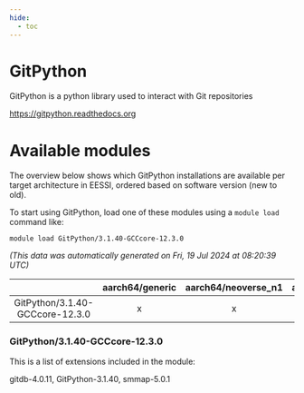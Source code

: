 ```yaml
---
hide:
  - toc
---
```


GitPython
=========


GitPython is a python library used to interact with Git repositories

https://gitpython.readthedocs.org
# Available modules


The overview below shows which GitPython installations are available per target architecture in EESSI, ordered based on software version (new to old).

To start using GitPython, load one of these modules using a `module load` command like:

```shell
module load GitPython/3.1.40-GCCcore-12.3.0
```

*(This data was automatically generated on Fri, 19 Jul 2024 at 08:20:39 UTC)*  

| |aarch64/generic|aarch64/neoverse_n1|aarch64/neoverse_v1|x86_64/generic|x86_64/amd/zen2|x86_64/amd/zen3|x86_64/intel/haswell|x86_64/intel/skylake_avx512|
| :---: | :---: | :---: | :---: | :---: | :---: | :---: | :---: | :---: |
|GitPython/3.1.40-GCCcore-12.3.0|x|x|x|x|x|x|x|x|


### GitPython/3.1.40-GCCcore-12.3.0

This is a list of extensions included in the module:

gitdb-4.0.11, GitPython-3.1.40, smmap-5.0.1